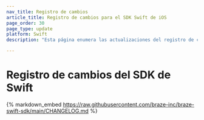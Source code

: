 ```yaml
---
nav_title: Registro de cambios
article_title: Registro de cambios para el SDK Swift de iOS
page_order: 30
page_type: update
platform: Swift
description: "Esta página enumera las actualizaciones del registro de cambios del SDK Swift de Braze para iOS."

---
```


# Registro de cambios del SDK de Swift

{% markdown_embed https://raw.githubusercontent.com/braze-inc/braze-swift-sdk/main/CHANGELOG.md %}
